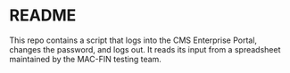 # README

This repo contains a script that logs into the CMS Enterprise Portal, changes the password, and logs out.
It reads its input from a spreadsheet maintained by the MAC-FIN testing team.
